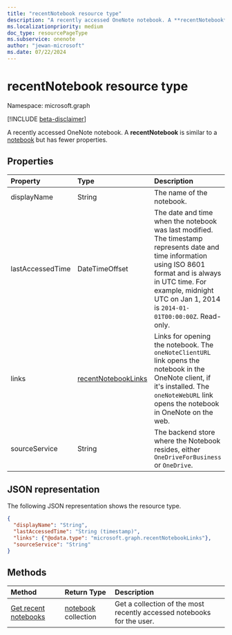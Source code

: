 ```yaml
---
title: "recentNotebook resource type"
description: "A recently accessed OneNote notebook. A **recentNotebook** is similar to a notebook but has fewer properties."
ms.localizationpriority: medium
doc_type: resourcePageType
ms.subservice: onenote
author: "jewan-microsoft"
ms.date: 07/22/2024
---
```


# recentNotebook resource type

Namespace: microsoft.graph

[!INCLUDE [beta-disclaimer](../../includes/beta-disclaimer.md)]

A recently accessed OneNote notebook. A **recentNotebook** is similar to a [notebook](notebook.md) but has fewer properties.

## Properties
| Property	   | Type	|Description|
|:---------------|:--------|:----------|
|displayName|String|The name of the notebook.|
|lastAccessedTime|DateTimeOffset|The date and time when the notebook was last modified. The timestamp represents date and time information using ISO 8601 format and is always in UTC time. For example, midnight UTC on Jan 1, 2014 is `2014-01-01T00:00:00Z`. Read-only.|
|links|[recentNotebookLinks](recentnotebooklinks.md)|Links for opening the notebook. The `oneNoteClientURL` link opens the notebook in the OneNote client, if it's installed. The `oneNoteWebURL` link opens the notebook in OneNote on the web.|
|sourceService|String|The backend store where the Notebook resides, either `OneDriveForBusiness` or `OneDrive`.|

## JSON representation

The following JSON representation shows the resource type.

<!-- {
  "blockType": "resource",
  "optionalProperties": [

  ],
  "@odata.type": "microsoft.graph.recentNotebook"
}-->

```json
{
  "displayName": "String",
  "lastAccessedTime": "String (timestamp)",
  "links": {"@odata.type": "microsoft.graph.recentNotebookLinks"},
  "sourceService": "String"
}

```

## Methods

| Method		   | Return Type	|Description|
|:---------------|:--------|:----------|
|[Get recent notebooks](../api/notebook-getrecentnotebooks.md) | [notebook](notebook.md) collection | Get a collection of the most recently accessed notebooks for the user. |


